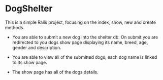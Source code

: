 # DogShelter

This is a simple Rails project, focusing on the index, show, new and create methods.

* You are able to submit a new dog into the shelter db. On submit you are redirected to you dogs show page displaying its name, breed, age, gender and description.

* You are able to view all of the submitted dogs, each dog name is linked to its show page.

* The show page has all of the dogs details.